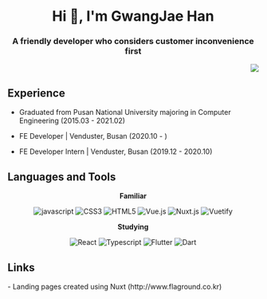 <h1 align="center">Hi 👋, I'm GwangJae Han</h1>
<h3 align="center">A friendly developer who considers customer inconvenience first
	<p align="right">
		<a href="https://hits.seeyoufarm.com"><img src="https://hits.seeyoufarm.com/api/count/incr/badge.svg?url=https%3A%2F%2Fgithub.com%2F9wan6zae%2Fhit-counter&count_bg=%234179AE&title_bg=%23555555&icon=&icon_color=%23E7E7E7&title=visit&edge_flat=false"/></a>
<!-- 		<img src="https://komarev.com/ghpvc/?username=9wan6zae&label=Profile%20views&color=0e75b6&style=flat" alt="9wan6zae" /> -->
	</p>
</h3>


<h2>Experience</h2>

- Graduated from Pusan National University majoring in Computer Engineering (2015.03 - 2021.02)

- FE Developer | Venduster, Busan (2020.10 - )

- FE Developer Intern | Venduster, Busan (2019.12 - 2020.10)

<h2 align="left">Languages and Tools</h2>
<p align="center"><b>Familiar</b><p>
<p align="center">
	<img src="https://img.shields.io/badge/Javascript-F7DF1E?style=flat-square&logo=Javascript&logoColor=white" alt="javascript"/>
	<img src="https://img.shields.io/badge/CSS3-1572B6?style=flat-square&logo=CSS3&logoColor=white" alt="CSS3"/>
	<img src="https://img.shields.io/badge/HTML5-E34F26?style=flat-square&logo=HTML5&logoColor=white" alt="HTML5"/>
	<img src="https://img.shields.io/badge/Vue.js-4FC08D?style=flat-square&logo=Vuejs&logoColor=white" alt="Vue.js"/>
	<img src="https://img.shields.io/badge/Nuxt.js-00C58E?style=flat-square&logo=Nuxtjs&logoColor=white" alt="Nuxt.js"/>
	<img src="https://img.shields.io/badge/Vuetify-1867C0?style=flat-square&logo=Vuetify&logoColor=white" alt="Vuetify"/>
</p>
<p align="center"><b>Studying</b><p>
	<p align="center">
	<img src="https://img.shields.io/badge/React-61DAFB?style=flat-square&logo=React&logoColor=white" alt="React"/>
	<img src="https://img.shields.io/badge/Typescript-3178C6?style=flat-square&logo=Typescript&logoColor=white" alt="Typescript"/>
	<img src="https://img.shields.io/badge/Flutter-02569B?style=flat-square&logo=Flutter&logoColor=white" alt="Flutter"/>
	<img src="https://img.shields.io/badge/Dart-0175C2?style=flat-square&logo=Dart&logoColor=white" alt="Dart"/>
	</p>
</p>

<h2 align="left">Links</h2>
- Landing pages created using Nuxt (http://www.flaground.co.kr)
